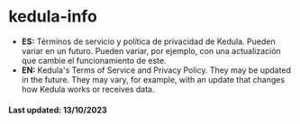# kedula-info
- **ES:** Términos de servicio y política de privacidad de Kedula. Pueden variar en un futuro.
Pueden variar, por ejemplo, con una actualización que cambie el funcionamiento de este.
- **EN:** Kedula's Terms of Service and Privacy Policy. They may be updated in the future.
They may vary, for example, with an update that changes how Kedula works or receives data.
#### Last updated: 13/10/2023

